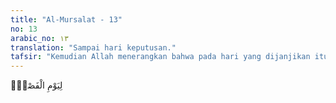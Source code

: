 ```yaml
---
title: "Al-Mursalat - 13"
no: 13
arabic_no: ١٣
translation: "Sampai hari keputusan."
tafsir: "Kemudian Allah menerangkan bahwa pada hari yang dijanjikan itu Dia menyelesaikan segala perkara yang terjadi di antara sesama makhluk. Pada hari itulah tegaknya Mahkamah Ilahi yang mengadili segala perkara dengan seadil-adilnya. Itulah hari yang disebut Yaumul-Fasl (hari pemisah)."
---
```


لِيَوْمِ الْفَصْلِۚ
